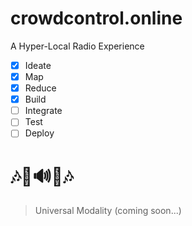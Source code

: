 # crowdcontrol.online 
A Hyper-Local Radio Experience

- [x] Ideate
- [x] Map
- [x] Reduce
- [x] Build
- [ ] Integrate
- [ ] Test
- [ ] Deploy

# 🎶💃🔊🕺🎶
> Universal Modality (coming soon...)
